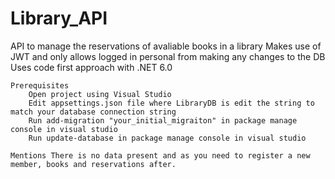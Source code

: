 # Library_API
API to manage the reservations of avaliable books in a library Makes use of JWT and only allows logged in personal from making any changes to the DB Uses code first approach with .NET 6.0

    Prerequisites
        Open project using Visual Studio
        Edit appsettings.json file where LibraryDB is edit the string to match your database connection string
        Run add-migration "your_initial_migraiton" in package manage console in visual studio
        Run update-database in package manage console in visual studio

    Mentions There is no data present and as you need to register a new member, books and reservations after.
